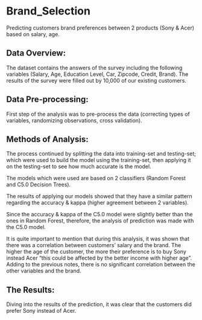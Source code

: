 # Brand_Selection
Predicting customers brand preferences between 2 products (Sony &amp; Acer) based on salary, age.

## Data Overview:

The dataset contains the answers of the survey including the following variables (Salary, Age, Education Level, Car, Zipcode, Credit, Brand). 
The results of the survey were filled out by 10,000 of our existing customers.

## Data Pre-processing:

First step of the analysis was to pre-process the data (correcting types of variables, randomizing observations, cross validation). 

## Methods of Analysis:

The process continued by splitting the data into training-set and testing-set; which were used to build the model using the training-set, 
then applying it on the testing-set to see how much accurate is the model. 

The models which were used are based on 2 classifiers (Random Forest and C5.0 Decision Trees).

The results of applying our models showed that they have a similar pattern regarding the accuracy & kappa (higher agreement between 2 variables). 

Since the accuracy & kappa of the C5.0 model were slightly better than the ones in Random Forest, 
therefore, the analysis of prediction was made with the C5.0 model.

It is quite important to mention that during this analysis, it was shown that there was a correlation between customers’ salary and the brand. 
The higher the age of the customer, the more their preference is to buy Sony instead Acer “this could be affected by the better income with higher age”.
Adding to the previous notes, there is no significant correlation between the other variables and the brand.

## The Results:

Diving into the results of the prediction, it was clear that the customers did prefer Sony instead of Acer.

